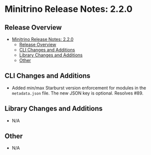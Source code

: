 # Minitrino Release Notes: 2.2.0

## Release Overview

- [Minitrino Release Notes: 2.2.0](#minitrino-release-notes-220)
  - [Release Overview](#release-overview)
  - [CLI Changes and Additions](#cli-changes-and-additions)
  - [Library Changes and Additions](#library-changes-and-additions)
  - [Other](#other)

## CLI Changes and Additions

- Added min/max Starburst version enforcement for modules in the `metadata.json`
  file. The new JSON key is optional. Resolves #89.

## Library Changes and Additions

- N/A

## Other

- N/A
